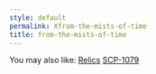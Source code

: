 ```yaml
---
style: default
permalink: Xfrom-the-mists-of-time
title: from-the-mists-of-time
---
```

You may also like:
[Relics](http://scp-wiki.net/relics)
[SCP-1079](http://scp-wiki.net/scp-1079)